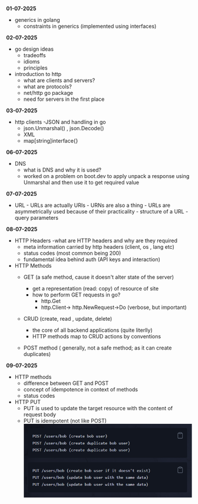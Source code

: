 **01-07-2025**
- generics in golang
	- constraints in generics (implemented using interfaces)


**02-07-2025**
- go design ideas
	- tradeoffs
	- idioms
	- principles
- introduction to http 
	- what are clients and servers? 
	- what are protocols? 
	- net/http go package
	- need for servers in the first place

 
**03-07-2025**
- http clients
	-JSON and handling in go
	- json.Unmarshal() , json.Decode()
	- XML 
	- map[string]interface{} 



**06-07-2025**
- DNS 
	- what is DNS and why it is used?
	- worked on a problem on boot.dev to apply unpack a response using Unmarshal and then use it to get required value



**07-07-2025**
- URL
       - URLs are actually URIs 
       - URNs are also a thing
       - URLs are asymmetrically used because of their practicality 
      - structure of a URL
      - query parameters


**08-07-2025**
- HTTP Headers 
    -what are HTTP headers and why are they required
    - meta information carried by http headers (client, os , lang etc) 
    - status codes (most common being 200)
    - fundamental idea behind auth (API keys and interaction)
- HTTP Methods
	- GET (a safe method, cause it doesn't alter state of the server)
		- get a representation (read: copy) of resource of site
		- how to perform GET requests in go?
			- http.Get
			- http.Client-> http.NewRequest->Do (verbose, but important)
		
	- CRUD (create, read , update, delete)
		- the core of all backend applications (quite literlly)
		- HTTP methods map to CRUD actions by conventions
	- POST method ( generally, not a safe method; as it can create duplicates)


**09-07-2025**
- HTTP methods
	- difference between GET and POST
	- concept of idempotence in context of methods
	- status codes
- HTTP PUT
	- PUT is used to update the target resource with the content of request body
	- PUT is idempotent (not like POST)
![post and put request comparison](/res/post_put.png)
